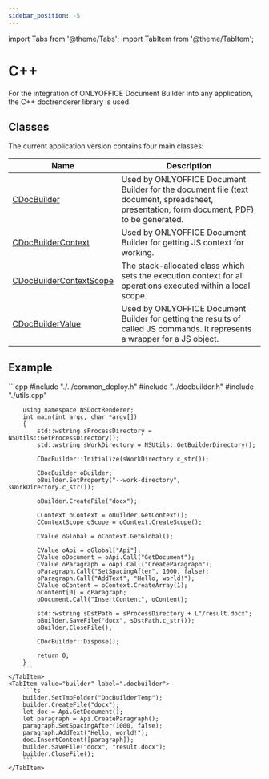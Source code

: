 ```yaml
---
sidebar_position: -5
---
```


import Tabs from '@theme/Tabs';
import TabItem from '@theme/TabItem';

# C++

For the integration of ONLYOFFICE Document Builder into any application, the C++ doctrenderer library is used.

## Classes

The current application version contains four main classes:

| **Name**                                                                      | **Description**                                                                                                                           |
| ----------------------------------------------------------------------------- | ----------------------------------------------------------------------------------------------------------------------------------------- |
| [CDocBuilder](CDocBuilder/CDocBuilder.md)                                     | Used by ONLYOFFICE Document Builder for the document file (text document, spreadsheet, presentation, form document, PDF) to be generated. |
| [CDocBuilderContext](CDocBuilderContext/CDocBuilderContext.md)                | Used by ONLYOFFICE Document Builder for getting JS context for working.                                                                   |
| [CDocBuilderContextScope](CDocBuilderContextScope/CDocBuilderContextScope.md) | The stack-allocated class which sets the execution context for all operations executed within a local scope.                              |
| [CDocBuilderValue](CDocBuilderValue/CDocBuilderValue.md)                      | Used by ONLYOFFICE Document Builder for getting the results of called JS commands. It represents a wrapper for a JS object.               |

## Example

<Tabs>
    <TabItem value="cpp" label="C++">
        ```cpp
        #include "./../common_deploy.h"
        #include "../docbuilder.h"
        #include "./utils.cpp"

        using namespace NSDoctRenderer;
        int main(int argc, char *argv[])
        {
            std::wstring sProcessDirectory = NSUtils::GetProcessDirectory();
            std::wstring sWorkDirectory = NSUtils::GetBuilderDirectory();

            CDocBuilder::Initialize(sWorkDirectory.c_str());

            CDocBuilder oBuilder;
            oBuilder.SetProperty("--work-directory", sWorkDirectory.c_str());

            oBuilder.CreateFile("docx");

            CContext oContext = oBuilder.GetContext();
            CContextScope oScope = oContext.CreateScope();

            CValue oGlobal = oContext.GetGlobal();

            CValue oApi = oGlobal["Api"];
            CValue oDocument = oApi.Call("GetDocument");
            CValue oParagraph = oApi.Call("CreateParagraph");
            oParagraph.Call("SetSpacingAfter", 1000, false);
            oParagraph.Call("AddText", "Hello, world!");
            CValue oContent = oContext.CreateArray(1);
            oContent[0] = oParagraph;
            oDocument.Call("InsertContent", oContent);

            std::wstring sDstPath = sProcessDirectory + L"/result.docx";
            oBuilder.SaveFile("docx", sDstPath.c_str());
            oBuilder.CloseFile();

            CDocBuilder::Dispose();

            return 0;
        }
        ```
    </TabItem>
    <TabItem value="builder" label=".docbuilder">
        ```ts
        builder.SetTmpFolder("DocBuilderTemp");
        builder.CreateFile("docx");
        let doc = Api.GetDocument();
        let paragraph = Api.CreateParagraph();
        paragraph.SetSpacingAfter(1000, false);
        paragraph.AddText("Hello, world!");
        doc.InsertContent([paragraph]);
        builder.SaveFile("docx", "result.docx");
        builder.CloseFile();
        ```
    </TabItem>
</Tabs>
